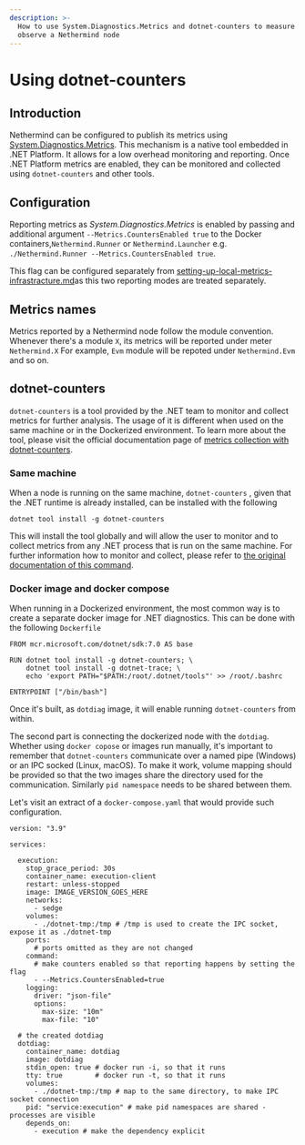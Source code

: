 ```yaml
---
description: >-
  How to use System.Diagnostics.Metrics and dotnet-counters to measure and
  observe a Nethermind node
---
```


# Using dotnet-counters

## Introduction

Nethermind can be configured to publish its metrics using [System.Diagnostics.Metrics](https://learn.microsoft.com/en-us/dotnet/core/diagnostics/metrics). This mechanism is a native tool embedded in .NET Platform. It allows for a low overhead monitoring and reporting. Once .NET Platform metrics are enabled, they can be monitored and collected using `dotnet-counters` and other tools.

## Configuration

Reporting metrics as _System.Diagnostics.Metrics_ is enabled by passing and additional argument `--Metrics.CountersEnabled true` to the Docker containers,`Nethermind.Runner` or `Nethermind.Launcher` e.g. `./Nethermind.Runner --Metrics.CountersEnabled true`.&#x20;

This flag can be configured separately from [setting-up-local-metrics-infrastracture.md](setting-up-local-metrics-infrastracture.md "mention")as this two reporting modes are treated separately.

## Metrics names

Metrics reported by a Nethermind node follow the module convention. Whenever there's a module `X`, its metrics will be reported under meter `Nethermind.X` For example, `Evm` module will be repoted under `Nethermind.Evm` and so on.

## dotnet-counters

`dotnet-counters` is a tool provided by the .NET team to monitor and collect metrics for further analysis. The usage of it is different when used on the same machine or in the Dockerized environment. To learn more about the tool, please visit the official documentation page of [metrics collection with dotnet-counters](https://learn.microsoft.com/en-us/dotnet/core/diagnostics/metrics-collection).

### Same machine

When a node is running on the same machine, `dotnet-counters` , given that the .NET runtime is already installed, can be installed with the following&#x20;

```
dotnet tool install -g dotnet-counters
```

This will install the tool globally and will allow the user to monitor and to collect metrics from any .NET process that is run on the same machine. For further information how to monitor and collect, please refer to [the original documentation of this command](https://learn.microsoft.com/en-us/dotnet/core/diagnostics/dotnet-counters).

### Docker image and docker compose

When running in a Dockerized environment, the most common way is to create a separate docker image for .NET diagnostics. This can be done with the following `Dockerfile`

```
FROM mcr.microsoft.com/dotnet/sdk:7.0 AS base

RUN dotnet tool install -g dotnet-counters; \
    dotnet tool install -g dotnet-trace; \
    echo 'export PATH="$PATH:/root/.dotnet/tools"' >> /root/.bashrc

ENTRYPOINT ["/bin/bash"]
```

Once it's built, as `dotdiag` image, it will enable running `dotnet-counters` from within.

The second part is connecting the dockerized node with the `dotdiag`. Whether using `docker copose` or images run manually, it's important to remember that `dotnet-counters` communicate over a named pipe (Windows) or an IPC socked (Linux, macOS). To make it work, volume mapping should be provided so that the two images share the directory used for the communication. Similarly `pid namespace` needs to be shared between them.&#x20;

Let's visit an extract of a `docker-compose.yaml` that would provide such configuration.

```
version: "3.9"

services:

  execution:
    stop_grace_period: 30s
    container_name: execution-client
    restart: unless-stopped
    image: IMAGE_VERSION_GOES_HERE
    networks:
      - sedge
    volumes:
      - ./dotnet-tmp:/tmp # /tmp is used to create the IPC socket, expose it as ./dotnet-tmp
    ports:
      # ports omitted as they are not changed
    command:
      # make counters enabled so that reporting happens by setting the flag
      - --Metrics.CountersEnabled=true 
    logging:
      driver: "json-file"
      options:
        max-size: "10m"
        max-file: "10"

  # the created dotdiag 
  dotdiag:
    container_name: dotdiag
    image: dotdiag
    stdin_open: true # docker run -i, so that it runs
    tty: true        # docker run -t, so that it runs
    volumes:
      - ./dotnet-tmp:/tmp # map to the same directory, to make IPC socket connection
    pid: "service:execution" # make pid namespaces are shared - processes are visible
    depends_on:
      - execution # make the dependency explicit

```
